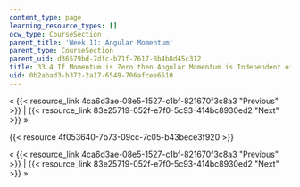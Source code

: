 ```yaml
---
content_type: page
learning_resource_types: []
ocw_type: CourseSection
parent_title: 'Week 11: Angular Momentum'
parent_type: CourseSection
parent_uid: d36579bd-7dfc-b71f-7617-8b4b8d45c312
title: 33.4 If Momentum is Zero then Angular Momentum is Independent of Origin
uid: 0b2abad3-b372-2a17-6549-706afcee6510
---
```


« {{< resource_link 4ca6d3ae-08e5-1527-c1bf-821670f3c8a3 "Previous" >}} | {{< resource_link 83e25719-052f-e7f0-5c93-414bc8930ed2 "Next" >}} »

{{< resource 4f053640-7b73-09cc-7c05-b43bece3f920 >}}

« {{< resource_link 4ca6d3ae-08e5-1527-c1bf-821670f3c8a3 "Previous" >}} | {{< resource_link 83e25719-052f-e7f0-5c93-414bc8930ed2 "Next" >}} »
